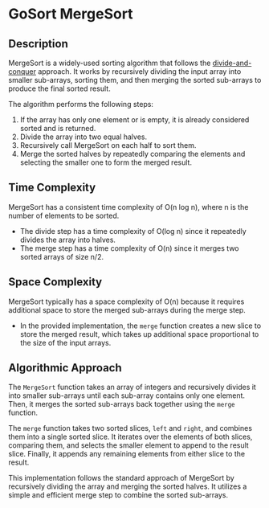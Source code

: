 # GoSort MergeSort

## Description
MergeSort is a widely-used sorting algorithm that follows the [divide-and-conquer](https://en.wikipedia.org/wiki/Divide-and-conquer_algorithm) approach. It works by recursively dividing the input array into smaller sub-arrays, sorting them, and then merging the sorted sub-arrays to produce the final sorted result.

The algorithm performs the following steps:
1. If the array has only one element or is empty, it is already considered sorted and is returned.
2. Divide the array into two equal halves.
3. Recursively call MergeSort on each half to sort them.
4. Merge the sorted halves by repeatedly comparing the elements and selecting the smaller one to form the merged result.

## Time Complexity
MergeSort has a consistent time complexity of O(n log n), where n is the number of elements to be sorted.
- The divide step has a time complexity of O(log n) since it repeatedly divides the array into halves.
- The merge step has a time complexity of O(n) since it merges two sorted arrays of size n/2.

## Space Complexity
MergeSort typically has a space complexity of O(n) because it requires additional space to store the merged sub-arrays during the merge step.
- In the provided implementation, the `merge` function creates a new slice to store the merged result, which takes up additional space proportional to the size of the input arrays.

## Algorithmic Approach

The `MergeSort` function takes an array of integers and recursively divides it into smaller sub-arrays until each sub-array contains only one element. Then, it merges the sorted sub-arrays back together using the `merge` function.

The `merge` function takes two sorted slices, `left` and `right`, and combines them into a single sorted slice. It iterates over the elements of both slices, comparing them, and selects the smaller element to append to the result slice. Finally, it appends any remaining elements from either slice to the result.

This implementation follows the standard approach of MergeSort by recursively dividing the array and merging the sorted halves. It utilizes a simple and efficient merge step to combine the sorted sub-arrays.
